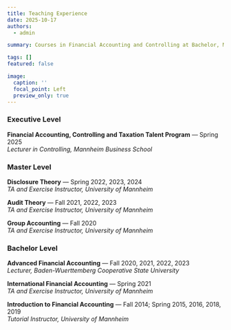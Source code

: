 ```yaml
---
title: Teaching Experience
date: 2025-10-17
authors:
  - admin

summary: Courses in Financial Accounting and Controlling at Bachelor, Master, and Executive levels.

tags: []
featured: false

image:
  caption: ''
  focal_point: Left
  preview_only: true
---
```


### Executive Level

**Financial Accounting, Controlling and Taxation Talent Program** — Spring 2025  
*Lecturer in Controlling, Mannheim Business School*  


### Master Level

**Disclosure Theory** — Spring 2022, 2023, 2024  
*TA and Exercise Instructor, University of Mannheim*  

**Audit Theory** — Fall 2021, 2022, 2023  
*TA and Exercise Instructor, University of Mannheim*  

**Group Accounting** — Fall 2020  
*TA and Exercise Instructor, University of Mannheim*  


### Bachelor Level

**Advanced Financial Accounting** — Fall 2020, 2021, 2022, 2023  
*Lecturer, Baden-Wuerttemberg Cooperative State University*  

**International Financial Accounting** — Spring 2021  
*TA and Exercise Instructor, University of Mannheim*  

**Introduction to Financial Accounting** — Fall 2014; Spring 2015, 2016, 2018, 2019  
*Tutorial Instructor, University of Mannheim*  



